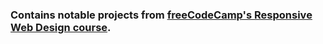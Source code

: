 ### Contains notable projects from [freeCodeCamp's Responsive Web Design course](https://www.freecodecamp.org/learn/2022/responsive-web-design/).
